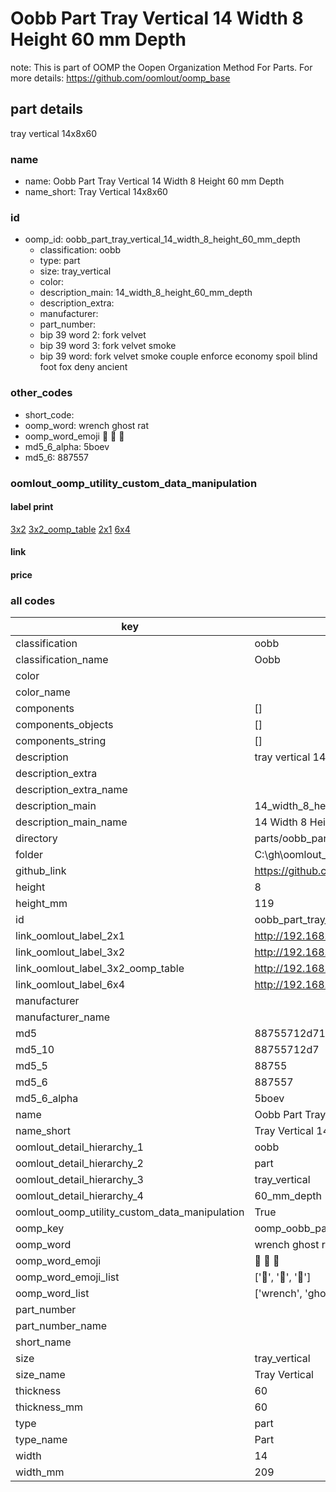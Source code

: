 # Oobb Part Tray Vertical 14 Width 8 Height 60 mm Depth  

note: This is part of OOMP the Oopen Organization Method For Parts. For more details: https://github.com/oomlout/oomp_base

##  part details
  



tray vertical 14x8x60



### name
* name: Oobb Part Tray Vertical 14 Width 8 Height 60 mm Depth
* name_short: Tray Vertical 14x8x60 
### id
* oomp_id: oobb_part_tray_vertical_14_width_8_height_60_mm_depth
  * classification: oobb
  * type: part
  * size: tray_vertical
  * color: 
  * description_main: 14_width_8_height_60_mm_depth
  * description_extra: 
  * manufacturer: 
  * part_number: 
  * bip 39 word 2: fork velvet
  * bip 39 word 3: fork velvet smoke
  * bip 39 word: fork velvet smoke couple enforce economy spoil blind foot fox deny ancient

### other_codes
* short_code: 
* oomp_word: wrench ghost rat
* oomp_word_emoji :wrench: :ghost: :rat:
* md5_6_alpha: 5boev
* md5_6: 887557






### oomlout_oomp_utility_custom_data_manipulation
#### label print
[3x2](http://192.168.1.245:1112/?label=oomp%205boev)
[3x2_oomp_table](http://192.168.1.108:1112/?label=oomp%205boev)
[2x1](http://192.168.1.242:1112/?label=oomp%205boev)
[6x4](http://192.168.1.55:1112/?label=oomp%205boev)    

#### link

                              

#### price







### all codes 
| key | value |  
| --- | --- |  
| classification | oobb |  
| classification_name | Oobb |  
| color |  |  
| color_name |  |  
| components | [] |  
| components_objects | [] |  
| components_string | [] |  
| description | tray vertical 14x8x60 |  
| description_extra |  |  
| description_extra_name |  |  
| description_main | 14_width_8_height_60_mm_depth |  
| description_main_name | 14 Width 8 Height 60 mm Depth |  
| directory | parts/oobb_part_tray_vertical_14_width_8_height_60_mm_depth |  
| folder | C:\gh\oomlout_oobb_version_4_generated_parts\parts\oobb_part_tray_vertical_14_width_8_height_60_mm_depth |  
| github_link | https://github.com/oomlout/oomlout_oomp_part_src/tree/main/parts/oobb_part_tray_vertical_14_width_8_height_60_mm_depth |  
| height | 8 |  
| height_mm | 119 |  
| id | oobb_part_tray_vertical_14_width_8_height_60_mm_depth |  
| link_oomlout_label_2x1 | http://192.168.1.242:1112/?label=oomp%205boev |  
| link_oomlout_label_3x2 | http://192.168.1.245:1112/?label=oomp%205boev |  
| link_oomlout_label_3x2_oomp_table | http://192.168.1.108:1112/?label=oomp%205boev |  
| link_oomlout_label_6x4 | http://192.168.1.55:1112/?label=oomp%205boev |  
| manufacturer |  |  
| manufacturer_name |  |  
| md5 | 88755712d717da4918a5131399bc82db |  
| md5_10 | 88755712d7 |  
| md5_5 | 88755 |  
| md5_6 | 887557 |  
| md5_6_alpha | 5boev |  
| name | Oobb Part Tray Vertical 14 Width 8 Height 60 mm Depth |  
| name_short | Tray Vertical 14x8x60  |  
| oomlout_detail_hierarchy_1 | oobb |  
| oomlout_detail_hierarchy_2 | part |  
| oomlout_detail_hierarchy_3 | tray_vertical |  
| oomlout_detail_hierarchy_4 | 60_mm_depth |  
| oomlout_oomp_utility_custom_data_manipulation | True |  
| oomp_key | oomp_oobb_part_tray_vertical_14_width_8_height_60_mm_depth |  
| oomp_word | wrench ghost rat |  
| oomp_word_emoji | :wrench: :ghost: :rat: |  
| oomp_word_emoji_list | [':wrench:', ':ghost:', ':rat:'] |  
| oomp_word_list | ['wrench', 'ghost', 'rat'] |  
| part_number |  |  
| part_number_name |  |  
| short_name |  |  
| size | tray_vertical |  
| size_name | Tray Vertical |  
| thickness | 60 |  
| thickness_mm | 60 |  
| type | part |  
| type_name | Part |  
| width | 14 |  
| width_mm | 209 |  
